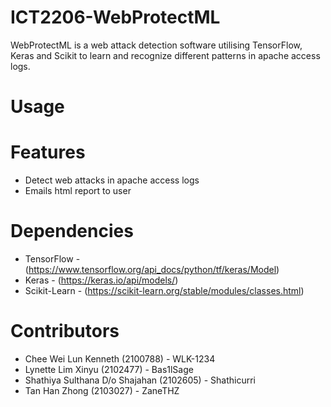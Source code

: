 # ICT2206-WebProtectML
WebProtectML is a web attack detection software utilising TensorFlow, Keras and Scikit to learn and recognize different patterns in apache access logs.
# Usage

# Features
* Detect web attacks in apache access logs
* Emails html report to user
# Dependencies
* TensorFlow - (https://www.tensorflow.org/api_docs/python/tf/keras/Model)
* Keras - (https://keras.io/api/models/)
* Scikit-Learn - (https://scikit-learn.org/stable/modules/classes.html)
# Contributors
* Chee Wei Lun Kenneth (2100788) - WLK-1234
* Lynette Lim Xinyu (2102477) - Bas1lSage
* Shathiya Sulthana D/o Shajahan (2102605) - Shathicurri
* Tan Han Zhong (2103027) - ZaneTHZ
